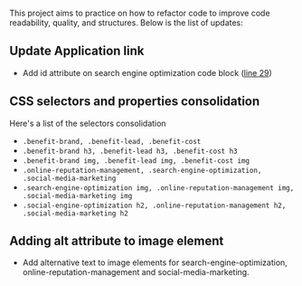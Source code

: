 This project aims to practice on how to refactor code to improve code readability, quality, and structures. Below is the list of updates:
## Update Application link
- Add id attribute on search engine optimization code block ([line 29](https://github.com/tatiya-w/module-1-challenge/blob/main/Develop/index.html#L29))
 
## CSS selectors and properties consolidation 
Here's a list of the selectors consolidation 
- `.benefit-brand, .benefit-lead, .benefit-cost`
- `.benefit-brand h3, .benefit-lead h3, .benefit-cost h3`
- `.benefit-brand img, .benefit-lead img, .benefit-cost img`
- `.online-reputation-management, .search-engine-optimization, .social-media-marketing`
- `.search-engine-optimization img, .online-reputation-management img, .social-media-marketing img`
- `.social-engine-optimization h2, .online-reputation-management h2, .social-media-marketing h2`

## Adding alt attribute to image element
- Add alternative text to image elements for search-engine-optimization, online-reputation-management and social-media-marketing.
